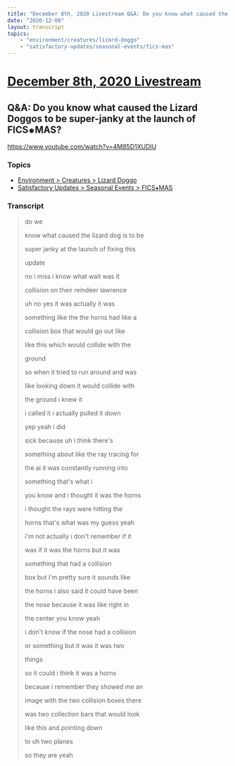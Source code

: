 ```yaml
---
title: "December 8th, 2020 Livestream Q&A: Do you know what caused the Lizard Doggos to be super-janky at the launch of FICS⁕MAS?"
date: "2020-12-08"
layout: transcript
topics:
    - "environment/creatures/lizard-doggo"
    - "satisfactory-updates/seasonal-events/fics-mas"
---
```

# [December 8th, 2020 Livestream](../2020-12-08.md)
## Q&A: Do you know what caused the Lizard Doggos to be super-janky at the launch of FICS⁕MAS?
https://www.youtube.com/watch?v=4M85D1XUDlU

### Topics
* [Environment > Creatures > Lizard Doggo](../topics/environment/creatures/lizard-doggo.md)
* [Satisfactory Updates > Seasonal Events > FICS⁕MAS](../topics/satisfactory-updates/seasonal-events/fics-mas.md)

### Transcript

> do we
> 
> know what caused the lizard dog is to be
> 
> super janky at the launch of fixing this
> 
> update
> 
> no i miss i know what wait was it
> 
> collision on their reindeer lawrence
> 
> uh no yes it was actually it was
> 
> something like the the horns had like a
> 
> collision box that would go out like
> 
> like this which would collide with the
> 
> ground
> 
> so when it tried to run around and was
> 
> like looking down it would collide with
> 
> the ground i knew it
> 
> i called it i actually pulled it down
> 
> yep yeah i did
> 
> sick because uh i think there's
> 
> something about like the ray tracing for
> 
> the ai it was constantly running into
> 
> something that's what i
> 
> you know and i thought it was the horns
> 
> i thought the rays were hitting the
> 
> horns that's what was my guess yeah
> 
> i'm not actually i don't remember if it
> 
> was if it was the horns but it was
> 
> something that had a collision
> 
> box but i'm pretty sure it sounds like
> 
> the horns i also said it could have been
> 
> the nose because it was like right in
> 
> the center you know yeah
> 
> i don't know if the nose had a collision
> 
> or something but it was it was two
> 
> things
> 
> so it could i think it was a horns
> 
> because i remember they showed me an
> 
> image with the two collision boxes there
> 
> was two collection bars that would look
> 
> like this and pointing down
> 
> to uh two planes
> 
> so they are yeah
> 
